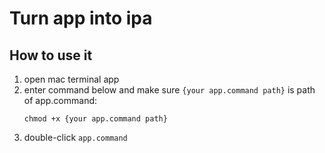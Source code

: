 # Turn app into ipa
## How to use it
1. open mac terminal app
2. enter command below and make sure `{your app.command path}` is path of app.command:
    ```shell=
    chmod +x {your app.command path}
    ```
3. double-click `app.command`
